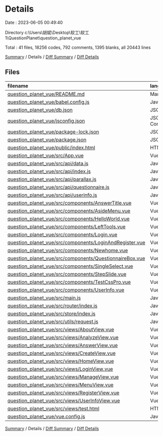 # Details

Date : 2023-06-05 00:49:40

Directory c:\\Users\\胡斌\\Desktop\\软工\\软工1\\QuestionPlanet\\question_planet_vue

Total : 41 files,  18256 codes, 792 comments, 1395 blanks, all 20443 lines

[Summary](results.md) / Details / [Diff Summary](diff.md) / [Diff Details](diff-details.md)

## Files
| filename | language | code | comment | blank | total |
| :--- | :--- | ---: | ---: | ---: | ---: |
| [question_planet_vue/README.md](/question_planet_vue/README.md) | Markdown | 15 | 0 | 5 | 20 |
| [question_planet_vue/babel.config.js](/question_planet_vue/babel.config.js) | JavaScript | 5 | 0 | 1 | 6 |
| [question_planet_vue/db.json](/question_planet_vue/db.json) | JSON | 12 | 0 | 0 | 12 |
| [question_planet_vue/jsconfig.json](/question_planet_vue/jsconfig.json) | JSON with Comments | 8 | 12 | 0 | 20 |
| [question_planet_vue/package-lock.json](/question_planet_vue/package-lock.json) | JSON | 10,435 | 0 | 1 | 10,436 |
| [question_planet_vue/package.json](/question_planet_vue/package.json) | JSON | 27 | 0 | 1 | 28 |
| [question_planet_vue/public/index.html](/question_planet_vue/public/index.html) | HTML | 16 | 1 | 1 | 18 |
| [question_planet_vue/src/App.vue](/question_planet_vue/src/App.vue) | Vue | 299 | 16 | 56 | 371 |
| [question_planet_vue/src/api/data.js](/question_planet_vue/src/api/data.js) | JavaScript | 56 | 8 | 10 | 74 |
| [question_planet_vue/src/api/index.js](/question_planet_vue/src/api/index.js) | JavaScript | 8 | 0 | 1 | 9 |
| [question_planet_vue/src/api/parallax.js](/question_planet_vue/src/api/parallax.js) | JavaScript | 441 | 44 | 66 | 551 |
| [question_planet_vue/src/api/questionnaire.js](/question_planet_vue/src/api/questionnaire.js) | JavaScript | 55 | 7 | 4 | 66 |
| [question_planet_vue/src/api/userinfo.js](/question_planet_vue/src/api/userinfo.js) | JavaScript | 99 | 13 | 18 | 130 |
| [question_planet_vue/src/components/AnswerTitle.vue](/question_planet_vue/src/components/AnswerTitle.vue) | Vue | 50 | 1 | 10 | 61 |
| [question_planet_vue/src/components/AsideMenu.vue](/question_planet_vue/src/components/AsideMenu.vue) | Vue | 313 | 35 | 43 | 391 |
| [question_planet_vue/src/components/HelloWorld.vue](/question_planet_vue/src/components/HelloWorld.vue) | Vue | 56 | 1 | 3 | 60 |
| [question_planet_vue/src/components/LeftTools.vue](/question_planet_vue/src/components/LeftTools.vue) | Vue | 858 | 4 | 118 | 980 |
| [question_planet_vue/src/components/Login.vue](/question_planet_vue/src/components/Login.vue) | Vue | 232 | 60 | 35 | 327 |
| [question_planet_vue/src/components/LoginAndRegister.vue](/question_planet_vue/src/components/LoginAndRegister.vue) | Vue | 402 | 6 | 78 | 486 |
| [question_planet_vue/src/components/Newhome.vue](/question_planet_vue/src/components/Newhome.vue) | Vue | 44 | 2 | 15 | 61 |
| [question_planet_vue/src/components/QuestionnaireBox.vue](/question_planet_vue/src/components/QuestionnaireBox.vue) | Vue | 13 | 0 | 3 | 16 |
| [question_planet_vue/src/components/SingleSelect.vue](/question_planet_vue/src/components/SingleSelect.vue) | Vue | 173 | 1 | 28 | 202 |
| [question_planet_vue/src/components/StepSlide.vue](/question_planet_vue/src/components/StepSlide.vue) | Vue | 20 | 0 | 3 | 23 |
| [question_planet_vue/src/components/TestCssPro.vue](/question_planet_vue/src/components/TestCssPro.vue) | Vue | 343 | 4 | 62 | 409 |
| [question_planet_vue/src/components/UserInfo.vue](/question_planet_vue/src/components/UserInfo.vue) | Vue | 212 | 6 | 43 | 261 |
| [question_planet_vue/src/main.js](/question_planet_vue/src/main.js) | JavaScript | 18 | 2 | 6 | 26 |
| [question_planet_vue/src/router/index.js](/question_planet_vue/src/router/index.js) | JavaScript | 77 | 15 | 9 | 101 |
| [question_planet_vue/src/store/index.js](/question_planet_vue/src/store/index.js) | JavaScript | 24 | 0 | 6 | 30 |
| [question_planet_vue/src/utils/request.js](/question_planet_vue/src/utils/request.js) | JavaScript | 27 | 24 | 10 | 61 |
| [question_planet_vue/src/views/AboutView.vue](/question_planet_vue/src/views/AboutView.vue) | Vue | 96 | 2 | 22 | 120 |
| [question_planet_vue/src/views/AnalyzeView.vue](/question_planet_vue/src/views/AnalyzeView.vue) | Vue | 568 | 71 | 110 | 749 |
| [question_planet_vue/src/views/AnswerView.vue](/question_planet_vue/src/views/AnswerView.vue) | Vue | 461 | 55 | 104 | 620 |
| [question_planet_vue/src/views/CreateView.vue](/question_planet_vue/src/views/CreateView.vue) | Vue | 621 | 101 | 126 | 848 |
| [question_planet_vue/src/views/HomeView.vue](/question_planet_vue/src/views/HomeView.vue) | Vue | 27 | 123 | 15 | 165 |
| [question_planet_vue/src/views/LoginView.vue](/question_planet_vue/src/views/LoginView.vue) | Vue | 256 | 11 | 50 | 317 |
| [question_planet_vue/src/views/ManageView.vue](/question_planet_vue/src/views/ManageView.vue) | Vue | 1,020 | 53 | 181 | 1,254 |
| [question_planet_vue/src/views/MenuView.vue](/question_planet_vue/src/views/MenuView.vue) | Vue | 12 | 0 | 3 | 15 |
| [question_planet_vue/src/views/RegisterView.vue](/question_planet_vue/src/views/RegisterView.vue) | Vue | 250 | 59 | 41 | 350 |
| [question_planet_vue/src/views/UserInfoView.vue](/question_planet_vue/src/views/UserInfoView.vue) | Vue | 528 | 48 | 99 | 675 |
| [question_planet_vue/src/views/test.html](/question_planet_vue/src/views/test.html) | HTML | 75 | 0 | 6 | 81 |
| [question_planet_vue/vue.config.js](/question_planet_vue/vue.config.js) | JavaScript | 4 | 7 | 2 | 13 |

[Summary](results.md) / Details / [Diff Summary](diff.md) / [Diff Details](diff-details.md)